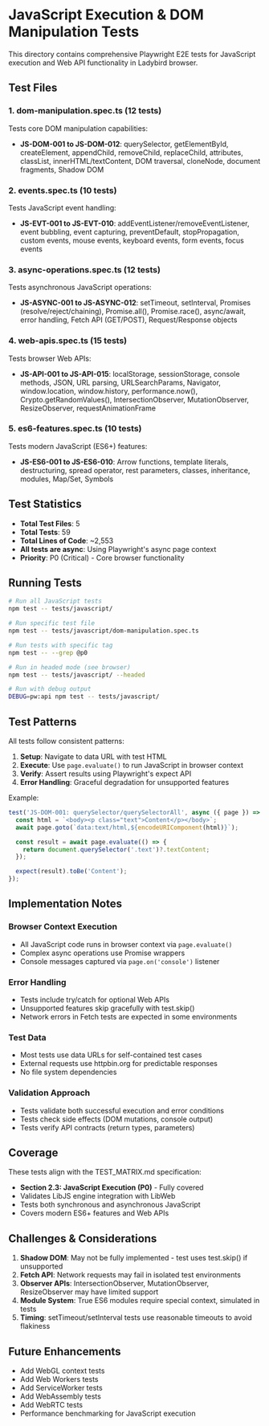 # JavaScript Execution & DOM Manipulation Tests

This directory contains comprehensive Playwright E2E tests for JavaScript execution and Web API functionality in Ladybird browser.

## Test Files

### 1. dom-manipulation.spec.ts (12 tests)
Tests core DOM manipulation capabilities:
- **JS-DOM-001 to JS-DOM-012**: querySelector, getElementById, createElement, appendChild, removeChild, replaceChild, attributes, classList, innerHTML/textContent, DOM traversal, cloneNode, document fragments, Shadow DOM

### 2. events.spec.ts (10 tests)
Tests JavaScript event handling:
- **JS-EVT-001 to JS-EVT-010**: addEventListener/removeEventListener, event bubbling, event capturing, preventDefault, stopPropagation, custom events, mouse events, keyboard events, form events, focus events

### 3. async-operations.spec.ts (12 tests)
Tests asynchronous JavaScript operations:
- **JS-ASYNC-001 to JS-ASYNC-012**: setTimeout, setInterval, Promises (resolve/reject/chaining), Promise.all(), Promise.race(), async/await, error handling, Fetch API (GET/POST), Request/Response objects

### 4. web-apis.spec.ts (15 tests)
Tests browser Web APIs:
- **JS-API-001 to JS-API-015**: localStorage, sessionStorage, console methods, JSON, URL parsing, URLSearchParams, Navigator, window.location, window.history, performance.now(), Crypto.getRandomValues(), IntersectionObserver, MutationObserver, ResizeObserver, requestAnimationFrame

### 5. es6-features.spec.ts (10 tests)
Tests modern JavaScript (ES6+) features:
- **JS-ES6-001 to JS-ES6-010**: Arrow functions, template literals, destructuring, spread operator, rest parameters, classes, inheritance, modules, Map/Set, Symbols

## Test Statistics

- **Total Test Files**: 5
- **Total Tests**: 59
- **Total Lines of Code**: ~2,553
- **All tests are async**: Using Playwright's async page context
- **Priority**: P0 (Critical) - Core browser functionality

## Running Tests

```bash
# Run all JavaScript tests
npm test -- tests/javascript/

# Run specific test file
npm test -- tests/javascript/dom-manipulation.spec.ts

# Run tests with specific tag
npm test -- --grep @p0

# Run in headed mode (see browser)
npm test -- tests/javascript/ --headed

# Run with debug output
DEBUG=pw:api npm test -- tests/javascript/
```

## Test Patterns

All tests follow consistent patterns:

1. **Setup**: Navigate to data URL with test HTML
2. **Execute**: Use `page.evaluate()` to run JavaScript in browser context
3. **Verify**: Assert results using Playwright's expect API
4. **Error Handling**: Graceful degradation for unsupported features

Example:
```typescript
test('JS-DOM-001: querySelector/querySelectorAll', async ({ page }) => {
  const html = `<body><p class="text">Content</p></body>`;
  await page.goto(`data:text/html,${encodeURIComponent(html)}`);

  const result = await page.evaluate(() => {
    return document.querySelector('.text')?.textContent;
  });

  expect(result).toBe('Content');
});
```

## Implementation Notes

### Browser Context Execution
- All JavaScript code runs in browser context via `page.evaluate()`
- Complex async operations use Promise wrappers
- Console messages captured via `page.on('console')` listener

### Error Handling
- Tests include try/catch for optional Web APIs
- Unsupported features skip gracefully with test.skip()
- Network errors in Fetch tests are expected in some environments

### Test Data
- Most tests use data URLs for self-contained test cases
- External requests use httpbin.org for predictable responses
- No file system dependencies

### Validation Approach
- Tests validate both successful execution and error conditions
- Tests check side effects (DOM mutations, console output)
- Tests verify API contracts (return types, parameters)

## Coverage

These tests align with the TEST_MATRIX.md specification:
- **Section 2.3: JavaScript Execution (P0)** - Fully covered
- Validates LibJS engine integration with LibWeb
- Tests both synchronous and asynchronous JavaScript
- Covers modern ES6+ features and Web APIs

## Challenges & Considerations

1. **Shadow DOM**: May not be fully implemented - test uses test.skip() if unsupported
2. **Fetch API**: Network requests may fail in isolated test environments
3. **Observer APIs**: IntersectionObserver, MutationObserver, ResizeObserver may have limited support
4. **Module System**: True ES6 modules require special context, simulated in tests
5. **Timing**: setTimeout/setInterval tests use reasonable timeouts to avoid flakiness

## Future Enhancements

- Add WebGL context tests
- Add Web Workers tests
- Add ServiceWorker tests
- Add WebAssembly tests
- Add WebRTC tests
- Performance benchmarking for JavaScript execution
